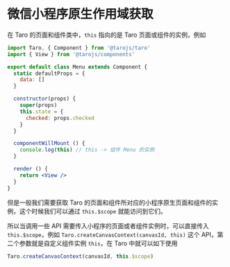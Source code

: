 # 微信小程序原生作用域获取

在 Taro 的页面和组件类中，`this` 指向的是 Taro 页面或组件的实例，例如

```jsx
import Taro, { Component } from '@tarojs/taro'
import { View } from '@tarojs/components'

export default class Menu extends Component {
  static defaultProps = {
    data: []
  }

  constructor(props) {
    super(props)
    this.state = {
      checked: props.checked
    }
  }

  componentWillMount () {
    console.log(this) // this -> 组件 Menu 的实例
  }

  render () {
    return <View />
  }
}
```

但是一般我们需要获取 Taro 的页面和组件所对应的小程序原生页面和组件的实例，这个时候我们可以通过 `this.$scope` 就能访问到它们。

所以当调用一些 API 需要传入小程序的页面或者组件实例时，可以直接传入 `this.$scope`，例如 `Taro.createCanvasContext(canvasId, this)` 这个 API，第二个参数就是自定义组件实例 `this`，在 Taro 中就可以如下使用

```jsx
Taro.createCanvasContext(canvasId, this.$scope)
```
